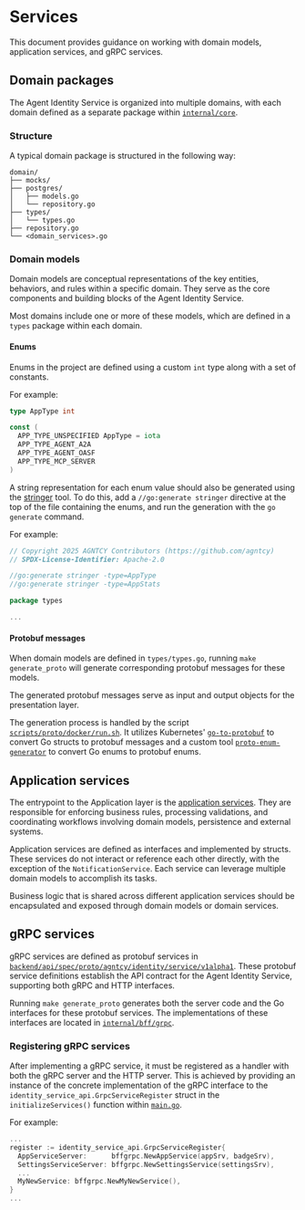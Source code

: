# Services

This document provides guidance on working with domain models, application services, and gRPC services.

## Domain packages

The Agent Identity Service is organized into multiple domains, with each domain defined as a separate package within [`internal/core`](https://github.com/agntcy/identity-service/tree/main/backend/internal/core).

### Structure

A typical domain package is structured in the following way:

```text
domain/
├── mocks/
├── postgres/
│   ├── models.go
│   └── repository.go
├── types/
│   └── types.go
├── repository.go
└── <domain_services>.go
```

### Domain models

Domain models are conceptual representations of the key entities, behaviors, and rules within a specific domain. They serve as the core components and building blocks of the Agent Identity Service.

Most domains include one or more of these models, which are defined in a `types` package within each domain.

#### Enums

Enums in the project are defined using a custom `int` type along with a set of constants.

For example:

```go
type AppType int

const (
  APP_TYPE_UNSPECIFIED AppType = iota
  APP_TYPE_AGENT_A2A
  APP_TYPE_AGENT_OASF
  APP_TYPE_MCP_SERVER
)
```

A string representation for each enum value should also be generated using the [stringer](https://pkg.go.dev/golang.org/x/tools/cmd/stringer) tool. To do this, add a `//go:generate stringer` directive at the top of the file containing the enums, and run the generation with the `go generate` command.

For example:

```go
// Copyright 2025 AGNTCY Contributors (https://github.com/agntcy)
// SPDX-License-Identifier: Apache-2.0

//go:generate stringer -type=AppType
//go:generate stringer -type=AppStats

package types

...
```

#### Protobuf messages

When domain models are defined in `types/types.go`, running `make generate_proto` will generate corresponding protobuf messages for these models.

The generated protobuf messages serve as input and output objects for the presentation layer.

The generation process is handled by the script [`scripts/proto/docker/run.sh`](https://github.com/agntcy/identity-service/blob/main/scripts/proto/docker/run.sh).
It utilizes Kubernetes' [`go-to-protobuf`](https://github.com/kubernetes/code-generator/tree/master/cmd/go-to-protobuf) to convert Go structs to protobuf messages
and a custom tool [`proto-enum-generator`](https://github.com/agntcy/identity-service/tree/main/scripts/proto/proto-enum-generator) to convert Go enums to protobuf enums.

## Application services

The entrypoint to the Application layer is the [application services](https://github.com/agntcy/identity-service/tree/main/backend/internal/bff). They are responsible for enforcing business rules, processing validations, and coordinating workflows involving domain models, persistence and external systems.

Application services are defined as interfaces and implemented by structs. These services do not interact or reference each other directly, with the exception of the `NotificationService`. Each service can leverage multiple domain models to accomplish its tasks.

Business logic that is shared across different application services should be encapsulated and exposed through domain models or domain services.

## gRPC services

gRPC services are defined as protobuf services in [`backend/api/spec/proto/agntcy/identity/service/v1alpha1`](https://github.com/agntcy/identity-service/tree/main/backend/api/spec/proto/agntcy/identity/service/v1alpha1).
These protobuf service definitions establish the API contract for the Agent Identity Service, supporting both gRPC and HTTP interfaces.

Running `make generate_proto` generates both the server code and the Go interfaces for these protobuf services. The implementations of these interfaces are located in [`internal/bff/grpc`](https://github.com/agntcy/identity-service/tree/main/backend/internal/bff/grpc).

### Registering gRPC services

After implementing a gRPC service, it must be registered as a handler with both the gRPC server and the HTTP server.
This is achieved by providing an instance of the concrete implementation of the gRPC interface to the `identity_service_api.GrpcServiceRegister` struct in the `initializeServices()` function within [`main.go`](https://github.com/agntcy/identity-service/blob/main/backend/cmd/bff/main.go).

For example:

```go
...
register := identity_service_api.GrpcServiceRegister{
  AppServiceServer:      bffgrpc.NewAppService(appSrv, badgeSrv),
  SettingsServiceServer: bffgrpc.NewSettingsService(settingsSrv),
  ...
  MyNewService: bffgrpc.NewMyNewService(),
}
...
```
